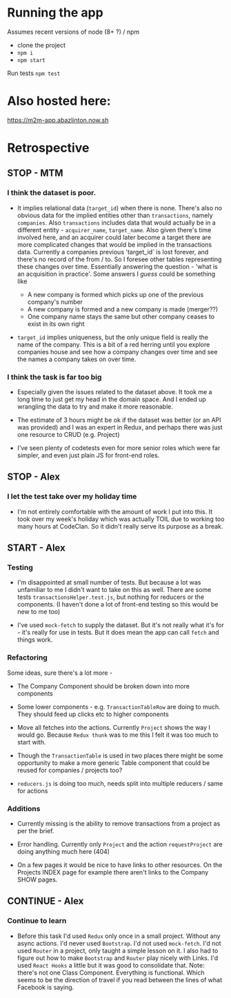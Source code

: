 # Running the app

Assumes recent  versions of node (8+ ?) / npm

- clone the project
- `npm i`
- `npm start`

Run tests `npm test`

# Also hosted here:

https://m2m-app.abazlinton.now.sh


# Retrospective 

## STOP - MTM

### I think the dataset is poor. 

- It implies relational data (`target_id`) when there is none. There's also no obvious data for the implied entities other than `transactions`, namely `companies`. Also `transactions` includes data that would actually be in a different entity - `acquirer_name`, `target_name`. Also given there's time involved here, and an acquirer could later become a target there are more complicated changes that would be implied in the transactions data. Currently a companies previous 'target_id` is lost forever, and there's no record of the from / to. So I foresee other tables representing these changes over time. Essentially answering the question - 'what is an acquisition in practice'. Some answers I *guess* could be something like 
  - A new company is formed which picks up one of the previous company's number
  - A new company is formed and a new company is made (merger??)
  - One company name stays the same but other company ceases to exist in its own right

- `target_id` implies uniqueness, but the only unique field is really the name of the company. This is a bit of a red herring until you explore companies house and see how a company changes over time and see the names a company takes on over time.

### I think the task is far too big

- Especially given the issues related to the dataset above. It took me a long time to just get my head in the domain space. And I ended up wrangling the data to try and make it more reasonable.

- The estimate of 3 hours might be ok if the dataset was better (or an API was provided) and I was an expert in Redux, and perhaps there was just one resource to CRUD (e.g. Project)

- I've seen plenty of codetests even for more senior roles which were far simpler, and even just plain JS for front-end roles.

## STOP - Alex

### I let the test take over my holiday time

 - I'm not entirely comfortable with the amount of work I put into this. It took over my week's holiday which was actually TOIL due to working too many hours at CodeClan. So it didn't really serve its purpose as a break.

## START - Alex

### Testing

- I'm disappointed at small number of tests. But because a lot was unfamiliar to me I didn't want to take on this as well. There are some tests `transactionsHelper.test.js`, but nothing for reducers or the components. (I haven't done a lot of front-end testing so this would be new to me too)

 - I've used `mock-fetch` to supply the dataset. But it's not really what it's for - it's really for use in tests. But it does mean the app can call `fetch` and things work.

### Refactoring

Some ideas, sure there's a lot more -

- The Company Component should be broken down into more components

- Some lower components - e.g. `TransactionTableRow` are doing to much. They should feed up clicks etc to higher components

- Move all fetches into the actions. Currently `Project` shows the way I would go. Because `Redux thunk` was to me this I felt it was too much to start with.

- Though the `TransactionTable` is used in two places there might be some opportunity to make a more generic Table component that could be reused for companies / projects too?

- `reducers.js` is doing too much, needs split into multiple reducers / same for actions

### Additions

- Currently missing is the ability to remove transactions from a project as per the brief.

- Error handling. Currently only `Project` and the action `requestProject` are doing anything much here (404)

- On a few pages it would be nice to have links to other resources. On the Projects INDEX page for example there aren't links to the Company SHOW pages.


## CONTINUE - Alex

### Continue to learn

- Before this task I'd used `Redux` only once in a small project. Without any async actions. I'd never used `Bootstrap`. I'd not used `mock-fetch`. I'd not used `Router` in a project, only taught a simple lesson on it. I also had to figure out how to make `Bootstrap` and `Router` play nicely with Links. I'd used `React Hooks` a little but it was good to consolidate that. Note: there's not one Class Component. Everything is functional. Which seems to be the direction of travel if you read between the lines of what Facebook is saying.






